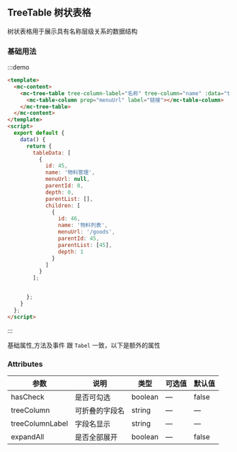 ## TreeTable 树状表格

树状表格用于展示具有名称层级关系的数据结构

### 基础用法

:::demo

```html
<template>
  <mc-content>
    <mc-tree-table tree-column-label="名称" tree-column="name" :data="tableData">
      <mc-table-column prop="menuUrl" label="链接"></mc-table-column>
    </mc-tree-table>
  </mc-content>
</template>
<script>
  export default {
    data() {
      return {
        tableData: [
          {
            id: 45,
            name: '物料管理',
            menuUrl: null,
            parentId: 0,
            depth: 0,
            parentList: [],
            children: [
              {
                id: 46,
                name: '物料列表',
                menuUrl: '/goods',
                parentId: 45,
                parentList: [45],
                depth: 1
              }
            ]
          }
        ];


      };
    }
  };
</script>
```

:::

基础属性,方法及事件 跟 `Tabel` 一致，以下是额外的属性

### Attributes

| 参数            | 说明           | 类型    | 可选值 | 默认值 |
| --------------- | -------------- | ------- | ------ | ------ |
| hasCheck        | 是否可勾选     | boolean | —      | false  |
| treeColumn      | 可折叠的字段名 | string  | —      | —      |
| treeColumnLabel | 字段名显示     | string  | —      | —      |
| expandAll       | 是否全部展开   | boolean | —      | false  |
